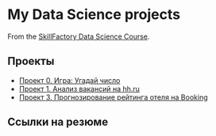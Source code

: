 # My Data Science projects

From the [SkillFactory Data Science Course](https://skillfactory.ru/data-scientist).

## Проекты

* [Проект 0. Игра: Угадай число](https://github.com/azudilins/sf_data_science/tree/main/project_0)
* [Проект 1. Анализ вакансий на hh.ru](https://github.com/azudilins/sf_data_science/tree/main/project_1)
* [Проект 3. Прогнозирование рейтинга отеля на Booking](https://github.com/azudilins/sf_data_science/tree/main/project_3)

## Ссылки на резюме